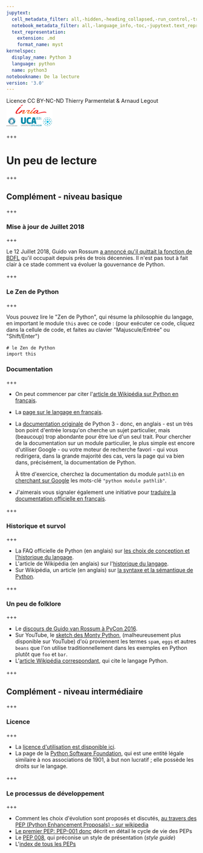 ```yaml
---
jupytext:
  cell_metadata_filter: all,-hidden,-heading_collapsed,-run_control,-trusted
  notebook_metadata_filter: all,-language_info,-toc,-jupytext.text_representation.jupytext_version,-jupytext.text_representation.format_version
  text_representation:
    extension: .md
    format_name: myst
kernelspec:
  display_name: Python 3
  language: python
  name: python3
notebookname: De la lecture
version: '3.0'
---
```


<div class="licence">
<span>Licence CC BY-NC-ND</span>
<span>Thierry Parmentelat &amp; Arnaud Legout</span>
<span><img src="media/both-logos-small-alpha.png" /></span>
</div>

+++

# Un peu de lecture

+++

## Complément - niveau basique

+++

### Mise à jour de Juillet 2018

+++

Le 12 Juillet 2018, Guido van Rossum [a annoncé qu'il quittait la fonction de BDFL](https://lwn.net/Articles/759654/) qu'il occupait depuis près de trois décennies. Il n'est pas tout à fait clair à ce stade comment va évoluer la gouvernance de Python.

+++

### Le Zen de Python

+++

Vous pouvez lire le "Zen de Python", qui résume la philosophie du langage, en important le module `this` avec ce code&nbsp;: (pour exécuter ce code, cliquez dans la cellule de code, et faites au clavier "Majuscule/Entrée" ou "Shift/Enter")

```{code-cell}
# le Zen de Python
import this
```

### Documentation

+++

* On peut commencer par citer l'[article de Wikipédia sur Python en français](http://fr.wikipedia.org/wiki/Python_%28langage%29).
* La [page sur le langage en français](https://wiki.python.org/moin/FrenchLanguage).
* La [documentation originale](https://docs.python.org/3/) de Python 3 - donc, en anglais - est un très bon point d'entrée lorsqu'on cherche un sujet particulier, mais (beaucoup) trop abondante pour être lue d'un seul trait. Pour chercher de la documentation sur un module particulier, le plus simple est encore d'utiliser Google - ou votre moteur de recherche favori - qui vous redirigera, dans la grande majorité des cas, vers la page qui va bien dans, précisément, la documentation de Python.

  À titre d'exercice, cherchez la documentation du module `pathlib` en [cherchant sur Google](https://www.google.fr/search?q=python+module+pathlib) les mots-clé `"python module pathlib"`.

* J'aimerais vous signaler également une initiative pour [traduire la documentation officielle en français](https://docs.python.org/fr/3/).

+++

### Historique et survol

+++

* La FAQ officielle de Python (en anglais) sur [les choix de conception et l'historique du langage](https://docs.python.org/3/faq/design.html).
* L'article de Wikipédia (en anglais) sur l'[historique du langage](http://en.wikipedia.org/wiki/History_of_Python).
* Sur Wikipédia, un article (en anglais) sur [la syntaxe et la sémantique de Python](http://en.wikipedia.org/wiki/Python_syntax_and_semantics).

+++

### Un peu de folklore

+++

* Le [discours de Guido van Rossum à PyCon 2016](https://www.youtube.com/watch?v=YgtL4S7Hrwo).
* Sur YouTube, le [sketch des Monty Python](https://www.truestories.fr/1325-L_origine_du_mot_Spam), (malheureusement plus disponible sur YouTube) d'où proviennent les termes `spam`, `eggs` et autres `beans` que l'on utilise traditionnellement dans les exemples en Python plutôt que `foo` et `bar`.
* L'[article Wikipédia correspondant](http://en.wikipedia.org/wiki/Spam_%28Monty_Python%29), qui cite le langage Python.

+++

## Complément - niveau intermédiaire

+++

### Licence

+++

* La [licence d'utilisation est disponible ici](https://docs.python.org/3/license.html).
* La page de la [Python Software Foundation](https://www.python.org/psf/), qui est une entité légale similaire à nos associations de 1901, à but non lucratif&nbsp;; elle possède les droits sur le langage.

+++

### Le processus de développement

+++

* Comment les choix d'évolution sont proposés et discutés, [au travers des PEP (Python Enhancement Proposals) - sur wikipedia](http://en.wikipedia.org/wiki/Python_%28programming_language%29#Development)
* [Le premier PEP: PEP-001 donc](http://legacy.python.org/dev/peps/pep-0001/) décrit en détail le cycle de vie des PEPs
* Le [PEP 008](http://legacy.python.org/dev/peps/pep-0008), qui préconise un style de présentation (*style guide*)
* L'[index de tous les PEPs](http://legacy.python.org/dev/peps/)
